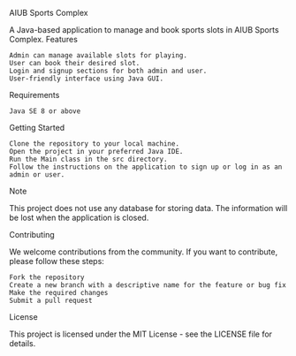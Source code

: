 AIUB Sports Complex

A Java-based application to manage and book sports slots in AIUB Sports Complex.
Features

    Admin can manage available slots for playing.
    User can book their desired slot.
    Login and signup sections for both admin and user.
    User-friendly interface using Java GUI.

Requirements

    Java SE 8 or above

Getting Started

    Clone the repository to your local machine.
    Open the project in your preferred Java IDE.
    Run the Main class in the src directory.
    Follow the instructions on the application to sign up or log in as an admin or user.

Note

This project does not use any database for storing data. The information will be lost when the application is closed.

Contributing

We welcome contributions from the community. If you want to contribute, please follow these steps:

    Fork the repository
    Create a new branch with a descriptive name for the feature or bug fix
    Make the required changes
    Submit a pull request

License

This project is licensed under the MIT License - see the LICENSE file for details.
